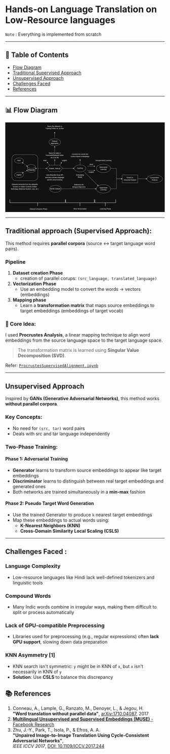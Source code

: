 # Hands-on Language Translation on Low-Resource languages

``Note`` : Everything is implemented from scratch

---

## 📖 Table of Contents  
- [Flow Diagram](#-flow-diagram)  
- [Traditional Supervised Approach](#-traditional-supervised-approach)  
- [Unsupervised Approach](#-unsupervised-approach)  
- [Challenges Faced](#-challenges-faced)
- [References](#-references)

---

## 📊 Flow Diagram

![Language Translation Pipeline](Flow_Diagram.png)

---

## Traditional approach (Supervised Approach): 

This method requires **parallel corpora** (source ↔ target language word pairs).

### Pipeline

1. **Dataset creation Phase**
    - creation of parallel corups: `(src_language, translated_language)`
2. **Vectorization Phase** 
    - Use an embedding model to convert the words -> vectors (embeddings)
3. **Mapping phase**
    - Learn a **transformation matrix** that maps source embeddings to target embeddings (embeddings of target vocab)

### 🧠 Core Idea:
I used **Procrustes Analysis**, a linear mapping technique to align word embeddings from the source language space to the target language space.

> The transformation matrix is learned using **Singular Value Decomposition (SVD)**.

Refer: [`ProcrustesSupervisedAlignment.ipynb`](./ProcrustesSupervisedAlignment.ipynb)

---

## Unsupervised Approach  

Inspired by **GANs (Generative Adversarial Networks)**, this method works **without parallel corpora**.

### Key Concepts:
- No need for `(src, tar)` word pairs
- Deals with src and tar language independently 

### Two-Phase Training:

#### **Phase 1: Adversarial Training**
- **Generator** learns to transform source embeddings to appear like target embeddings
- **Discriminator** learns to distinguish between real target embeddings and generated ones
- Both networks are trained simultaneously in a **min-max** fashion

#### **Phase 2: Pseudo Target Word Generation**
- Use the trained Generator to produce `k` nearest target embeddings
- Map these embeddings to actual words using:
  - **K-Nearest Neighbors (KNN)**
  - **Cross-Domain Similarity Local Scaling (CSLS)**

---

## Challenges Faced : 

### Language Complexity
- Low-resource languages like Hindi lack well-defined tokenizers and linguistic tools

### Compound Words
- Many Indic words combine in irregular ways, making them difficult to split or process automatically

### Lack of GPU-compatible Preprocessing
- Libraries used for preprocessing (e.g., regular expressions) often **lack GPU support**, slowing down data preparation

### KNN Asymmetry \[1\]
- KNN search isn't symmetric: `y` might be in KNN of `x`, but `x` isn't necessarily in KNN of `y`
- **Solution**: Use **CSLS** to balance this discrepancy


## 📚 References

1. Conneau, A., Lample, G., Ranzato, M., Denoyer, L., & Jegou, H.  
   **"Word translation without parallel data"**, [arXiv:1710.04087](https://doi.org/10.48550/arXiv.1710.04087), 2017  
2. [**Multilingual Unsupervised and Supervised Embeddings (MUSE)** - Facebook Research](https://github.com/facebookresearch/MUSE)  
3. Zhu, J.-Y., Park, T., Isola, P., & Efros, A. A.  
   **"Unpaired Image-to-Image Translation Using Cycle-Consistent Adversarial Networks"**,  
   *IEEE ICCV 2017*, [DOI: 10.1109/ICCV.2017.244](https://doi.org/10.1109/ICCV.2017.244)